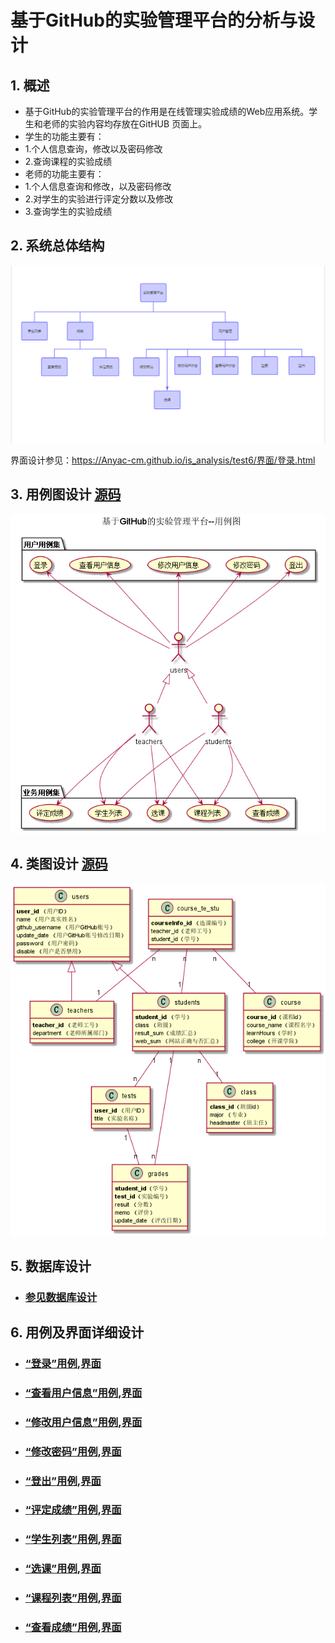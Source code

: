 #  基于GitHub的实验管理平台的分析与设计
## 1. 概述
- 基于GitHub的实验管理平台的作用是在线管理实验成绩的Web应用系统。学生和老师的实验内容均存放在GitHUB
页面上。
- 学生的功能主要有：
- 1.个人信息查询，修改以及密码修改  
- 2.查询课程的实验成绩
- 老师的功能主要有：
- 1.个人信息查询和修改，以及密码修改  
- 2.对学生的实验进行评定分数以及修改
- 3.查询学生的实验成绩
## 2. 系统总体结构
![](zongtijiegou.png)

界面设计参见：https://Anyac-cm.github.io/is_analysis/test6/界面/登录.html
    
## 3. 用例图设计 [源码](UML-631.puml)
![](UML-631.png)

## 4. 类图设计 [源码](UML-641.puml)
![](UML-641.png)

## 5. 数据库设计
- ### [参见数据库设计](database.md)

## 6. 用例及界面详细设计  
- ### [“登录”用例](./用例/登录.md),[界面](https://Anyac-cm.github.io/is_analysis/test6/界面/登录.html) 
- ### [“查看用户信息”用例](./用例/查看用户信息.md),[界面](https://Anyac-cm.github.io/is_analysis/test6/界面/用户界面老师.html)
- ### [“修改用户信息”用例](./用例/修改用户信息.md),[界面](https://Anyac-cm.github.io/is_analysis/test6/界面/用户信息老师.html)
- ### [“修改密码”用例](./用例/修改密码.md),[界面](https://Anyac-cm.github.io/is_analysis/test6/界面/修改密码.html)
- ### [“登出”用例](./用例/登出.md),[界面](https://Anyac-cm.github.io/is_analysis/test6/界面/登录.html)
- ### [“评定成绩”用例](./用例/评定成绩.md),[界面](https://Anyac-cm.github.io/is_analysis/test6/界面/评定成绩.html)
- ### [“学生列表”用例](./用例/学生列表.md),[界面](https://Anyac-cm.github.io/is_analysis/test6/界面/index.html)
- ### [“选课”用例](./用例/选课.md),[界面](https://Anyac-cm.github.io/is_analysis/test6/界面/选课.html)
- ### [“课程列表”用例](./用例/课程列表.md),[界面](https://Anyac-cm.github.io/is_analysis/test6/界面/选课.html)
- ### [“查看成绩”用例](./用例/查看成绩.md),[界面](https://Anyac-cm.github.io/is_analysis/test6/界面/查看成绩.html)





    